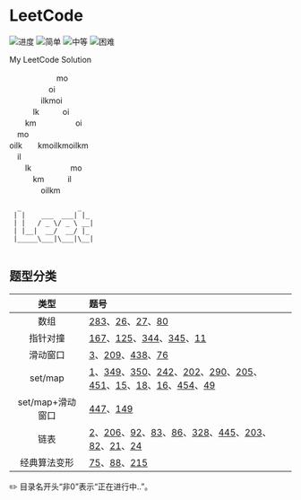 # LeetCode

![进度](https://img.shields.io/badge/进度-59/1092-337ab7.svg?logo=leetcode&style=flat)  ![简单](https://img.shields.io/badge/简单-25-5cb85c.svg?style=flat)  ![中等](https://img.shields.io/badge/中等-24-f0ad4e.svg?style=flat)  ![困难](https://img.shields.io/badge/困难-6-d9534f.svg?style=flat)

My LeetCode Solution

　　　　　　mo  
　　　　　oi  
　　　　ilkmoi  
　　　lk　　　oi  
　　km　　　　　oi  
　mo  
oilk　　kmoilkmoilkm  
　il  
　　lk　　　　　mo  
　　　km　　　il  
　　　　oilkm  

```
  _              _    
 | |    ___  ___| |_  
 | |   / _ \/ _ \ __| 
 | |__|  __/  __/ |_  
 |_____\___|\___|\__| 
 
```

## 题型分类

| 类型 | 题号 |
| :--: | :-- |
| 数组 | [283](./0283-Move_Zeroes)、[26](./0026-Remove_Duplicates_from_Sorted_Array)、[27](./0027-Remove_Element)、[80](./0080-Remove_Duplicates_from_Sorted_Array_II) |
| 指针对撞 | [167](./0167-Two_Sum_II_-_Input_array_is_sorted)、[125](./0125-Valid_Palindrome)、[344](./0344-Reverse_String)、[345](./0345-Reverse_Vowels_of_a_String)、[11](./0011-Container_With_Most_Water) |
| 滑动窗口 | [3](./0003-Longest_Substring_Without_Repeating_Characters)、[209](./0209-Minimum_Size_Subarray_Sum)、[438](./0438-Find_All_Anagrams_in_a_String)、[76](./0076-Minimum_Window_Substring) |
| set/map | [1](./0001-Two_Sum)、[349](./0349-Intersection_of_Two_Arrays)、[350](./0350-Intersection_of_Two_Arrays_II)、[242](./0242-Valid_Anagram)、[202](./0202-Happy_Number)、[290](./0290-Word_Pattern)、[205](./0205-Isomorphic_Strings)、[451](./0451-Sort_Characters_By_Frequency)、[15](./0015-3Sum)、[18](./0018-4Sum)、[16](./0016-3Sum_Closest)、[454](./0454-4Sum_II)、[49](./0049-Group_Anagrams) |
| set/map+滑动窗口 | [447](./0447-Number_of_Boomerangs)、[149](./0149-Max_Points_on_a_Line) |
| 链表 | [2](./0002-Add_Two_Numbers)、[206](./0206-Reverse_Linked_List)、[92](./0092-Reverse_Linked_List_II)、[83](./0083-Remove_Duplicates_from_Sorted_List)、[86](./0086-Partition_List)、[328](./0328-Odd_Even_Linked_List)、[445](./0445-Add_Two_Numbers_II)、[203](./0203-Remove_Linked_List_Elements)、[82](./82-Remove_Duplicates_from_Sorted_List_II)、[21](./0021-Merge_Two_Sorted_Lists)、[24](./0024-Swap_Nodes_in_Pairs) |
| 经典算法变形 | [75](./0075-Sort_Colors)、[88](./0088-Merge_Sorted_Array)、[215](./0215-Kth_Largest_Element_in_an_Array) |



✏️ 目录名开头“非0”表示“正在进行中..”。
